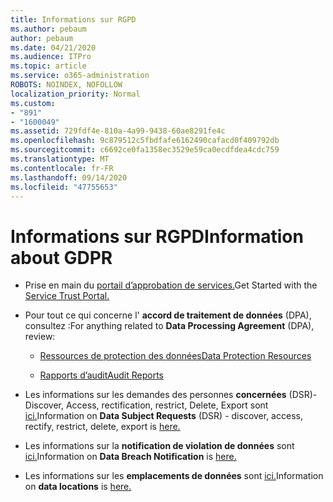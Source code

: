 ```yaml
---
title: Informations sur RGPD
ms.author: pebaum
author: pebaum
ms.date: 04/21/2020
ms.audience: ITPro
ms.topic: article
ms.service: o365-administration
ROBOTS: NOINDEX, NOFOLLOW
localization_priority: Normal
ms.custom:
- "891"
- "1600049"
ms.assetid: 729fdf4e-810a-4a99-9438-60ae8291fe4c
ms.openlocfilehash: 9c879512c5fbdfafe6162490cafacd0f409792db
ms.sourcegitcommit: c6692ce0fa1358ec3529e59ca0ecdfdea4cdc759
ms.translationtype: MT
ms.contentlocale: fr-FR
ms.lasthandoff: 09/14/2020
ms.locfileid: "47755653"
---
```

# <a name="information-about-gdpr"></a><span data-ttu-id="d49c3-102">Informations sur RGPD</span><span class="sxs-lookup"><span data-stu-id="d49c3-102">Information about GDPR</span></span>

- <span data-ttu-id="d49c3-103">Prise en main du [portail d’approbation de services.](https://servicetrust.microsoft.com/ViewPage/GDPRGetStarted)</span><span class="sxs-lookup"><span data-stu-id="d49c3-103">Get Started with the [Service Trust Portal.](https://servicetrust.microsoft.com/ViewPage/GDPRGetStarted)</span></span>

- <span data-ttu-id="d49c3-104">Pour tout ce qui concerne l' **accord de traitement de données** (DPA), consultez :</span><span class="sxs-lookup"><span data-stu-id="d49c3-104">For anything related to **Data Processing Agreement** (DPA), review:</span></span>

  - [<span data-ttu-id="d49c3-105">Ressources de protection des données</span><span class="sxs-lookup"><span data-stu-id="d49c3-105">Data Protection Resources</span></span>](https://servicetrust.microsoft.com/ViewPage/TrustDocuments)

  - [<span data-ttu-id="d49c3-106">Rapports d’audit</span><span class="sxs-lookup"><span data-stu-id="d49c3-106">Audit Reports</span></span>](https://servicetrust.microsoft.com/ViewPage/MSComplianceGuide)

- <span data-ttu-id="d49c3-107">Les informations sur les demandes des personnes **concernées** (DSR)-Discover, Access, rectification, restrict, Delete, Export sont [ici.](https://docs.microsoft.com/microsoft-365/compliance/gdpr-dsr-office365)</span><span class="sxs-lookup"><span data-stu-id="d49c3-107">Information on **Data Subject Requests** (DSR) - discover, access, rectify, restrict, delete, export is [here.](https://docs.microsoft.com/microsoft-365/compliance/gdpr-dsr-office365)</span></span>

- <span data-ttu-id="d49c3-108">Les informations sur la **notification de violation de données** sont [ici.](https://servicetrust.microsoft.com/ViewPage/GDPRBreach)</span><span class="sxs-lookup"><span data-stu-id="d49c3-108">Information on **Data Breach Notification** is [here.](https://servicetrust.microsoft.com/ViewPage/GDPRBreach)</span></span>

- <span data-ttu-id="d49c3-109">Les informations sur les **emplacements de données** sont [ici.](https://products.office.com/where-is-your-data-located?ms.officeurl=datamaps&amp;geo=All#All)</span><span class="sxs-lookup"><span data-stu-id="d49c3-109">Information on **data locations** is [here.](https://products.office.com/where-is-your-data-located?ms.officeurl=datamaps&amp;geo=All#All)</span></span>
